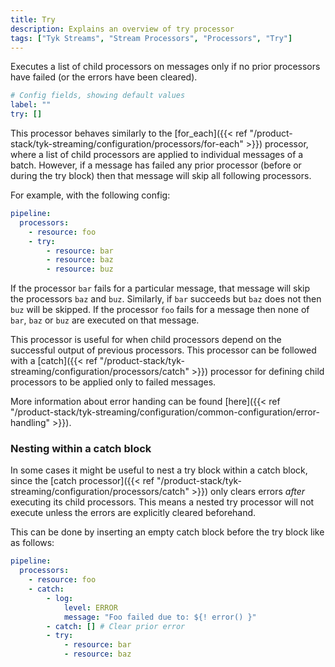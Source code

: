 ```yaml
---
title: Try
description: Explains an overview of try processor
tags: ["Tyk Streams", "Stream Processors", "Processors", "Try"]
---
```


Executes a list of child processors on messages only if no prior processors have failed (or the errors have been cleared).

```yml
# Config fields, showing default values
label: ""
try: []
```

This processor behaves similarly to the [for_each]({{< ref "/product-stack/tyk-streaming/configuration/processors/for-each" >}}) processor, where a list of child processors are applied to individual messages of a batch. However, if a message has failed any prior processor (before or during the try block) then that message will skip all following processors.

For example, with the following config:

```yaml
pipeline:
  processors:
    - resource: foo
    - try:
        - resource: bar
        - resource: baz
        - resource: buz
```

If the processor `bar` fails for a particular message, that message will skip the processors `baz` and `buz`. Similarly, if `bar` succeeds but `baz` does not then `buz` will be skipped. If the processor `foo` fails for a message then none of `bar`, `baz` or `buz` are executed on that message.

This processor is useful for when child processors depend on the successful output of previous processors. This processor can be followed with a [catch]({{< ref "/product-stack/tyk-streaming/configuration/processors/catch" >}}) processor for defining child processors to be applied only to failed messages.

More information about error handing can be found [here]({{< ref "/product-stack/tyk-streaming/configuration/common-configuration/error-handling" >}}).

### Nesting within a catch block

In some cases it might be useful to nest a try block within a catch block, since the [catch processor]({{< ref "/product-stack/tyk-streaming/configuration/processors/catch" >}}) only clears errors _after_ executing its child processors. This means a nested try processor will not execute unless the errors are explicitly cleared beforehand.

This can be done by inserting an empty catch block before the try block like as follows:

```yaml
pipeline:
  processors:
    - resource: foo
    - catch:
        - log:
            level: ERROR
            message: "Foo failed due to: ${! error() }"
        - catch: [] # Clear prior error
        - try:
            - resource: bar
            - resource: baz
```
